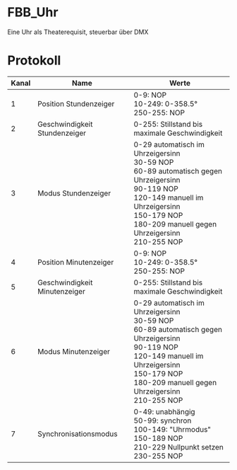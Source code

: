 # FBB_Uhr
Eine Uhr als Theaterequisit, steuerbar über DMX

# Protokoll

| Kanal | Name | Werte |
|-------|------|-------|
| 1 | Position Stundenzeiger | 0-9: NOP <br> 10-249: 0-358.5° <br> 250-255: NOP |
| 2 | Geschwindigkeit Stundenzeiger | 0-255: Stillstand bis maximale Geschwindigkeit |
| 3 | Modus Stundenzeiger | 0-29 automatisch im Uhrzeigersinn <br> 30-59 NOP <br> 60-89 automatisch gegen Uhrzeigersinn <br> 90-119 NOP <br> 120-149 manuell im Uhrzeigersinn <br> 150-179 NOP <br> 180-209 manuell gegen Uhrzeigersinn <br> 210-255 NOP |
| 4 | Position Minutenzeiger | 0-9: NOP <br> 10-249: 0-358.5° <br> 250-255: NOP |
| 5 | Geschwindigkeit Minutenzeiger | 0-255: Stillstand bis maximale Geschwindigkeit |
| 6 | Modus Minutenzeiger | 0-29 automatisch im Uhrzeigersinn <br> 30-59 NOP <br> 60-89 automatisch gegen Uhrzeigersinn <br> 90-119 NOP <br> 120-149 manuell im Uhrzeigersinn <br> 150-179 NOP <br> 180-209 manuell gegen Uhrzeigersinn <br> 210-255 NOP |
| 7 | Synchronisationsmodus | 0-49: unabhängig <br> 50-99: synchron <br> 100-149: "Uhrmodus" <br> 150-189 NOP <br> 210-229 Nullpunkt setzen <br> 230-255 NOP |
